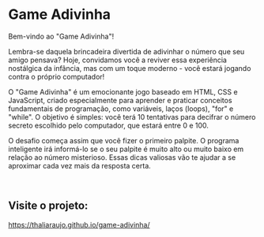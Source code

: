 # Game Adivinha

Bem-vindo ao "Game Adivinha"!

Lembra-se daquela brincadeira divertida de adivinhar o número que seu amigo pensava? Hoje, convidamos você a reviver essa experiência nostálgica da infância, mas com um toque moderno - você estará jogando contra o próprio computador!

O "Game Adivinha" é um emocionante jogo baseado em HTML, CSS e JavaScript, criado especialmente para aprender e praticar conceitos fundamentais de programação, como variáveis, laços (loops), "for" e "while". O objetivo é simples: você terá 10 tentativas para decifrar o número secreto escolhido pelo computador, que estará entre 0 e 100.

O desafio começa assim que você fizer o primeiro palpite. O programa inteligente irá informá-lo se o seu palpite é muito alto ou muito baixo em relação ao número misterioso. Essas dicas valiosas vão te ajudar a se aproximar cada vez mais da resposta certa.

<br>

## Visite o projeto:

https://thaliaraujo.github.io/game-adivinha/

